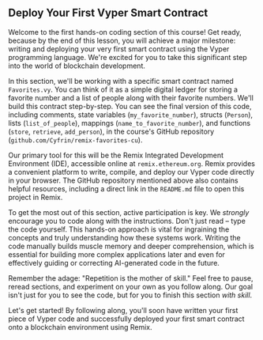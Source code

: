 ## Deploy Your First Vyper Smart Contract

Welcome to the first hands-on coding section of this course! Get ready, because by the end of this lesson, you will achieve a major milestone: writing and deploying your very first smart contract using the Vyper programming language. We're excited for you to take this significant step into the world of blockchain development.

In this section, we'll be working with a specific smart contract named `Favorites.vy`. You can think of it as a simple digital ledger for storing a favorite number and a list of people along with their favorite numbers. We'll build this contract step-by-step. You can see the final version of this code, including comments, state variables (`my_favorite_number`), structs (`Person`), lists (`list_of_people`), mappings (`name_to_favorite_number`), and functions (`store`, `retrieve`, `add_person`), in the course's GitHub repository (`github.com/Cyfrin/remix-favorites-cu`).

Our primary tool for this will be the Remix Integrated Development Environment (IDE), accessible online at `remix.ethereum.org`. Remix provides a convenient platform to write, compile, and deploy our Vyper code directly in your browser. The GitHub repository mentioned above also contains helpful resources, including a direct link in the `README.md` file to open this project in Remix.

To get the most out of this section, active participation is key. We *strongly* encourage you to code along with the instructions. Don't just read – type the code yourself. This hands-on approach is vital for ingraining the concepts and truly understanding how these systems work. Writing the code manually builds muscle memory and deeper comprehension, which is essential for building more complex applications later and even for effectively guiding or correcting AI-generated code in the future.

Remember the adage: "Repetition is the mother of skill." Feel free to pause, reread sections, and experiment on your own as you follow along. Our goal isn't just for you to see the code, but for you to finish this section *with skill*.

Let's get started! By following along, you'll soon have written your first piece of Vyper code and successfully deployed your first smart contract onto a blockchain environment using Remix.